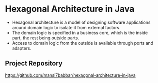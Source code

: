 # Hexagonal Architecture in Java

- Hexagonal architecture is a model of designing software applications around domain logic to isolate it from external factors.
- The domain logic is specified in a business core, which is the inside part, the rest being outside parts. 
- Access to domain logic from the outside is available through ports and adapters. 

## Project Repository

https://github.com/mansi7babbar/hexagonal-architecture-in-java
